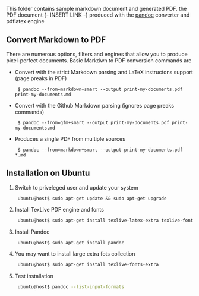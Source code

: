 This folder contains sample markdown document and generated PDF.
the PDF document {- INSERT LINK -} produced with the [pandoc](https://pandoc.org) converter and pdflatex engine

## Convert Markdown to PDF
There are numerous options, filters and engines that allow you to produce pixel-perfect documents. 
Basic Markdwn to PDF conversion commands are

* Convert with the strict Markdown parsing and LaTeX instructons support (page preaks in PDF)

  ```shell
   $ pandoc --from=markdown+smart --output print-my-documents.pdf print-my-documents.md
  ```
* Convert with the Github Markdown parsing  (ignores page preaks commands)

  ```shell
   $ pandoc --from=gfm+smart --output print-my-documents.pdf print-my-documents.md
  ```

* Produces a single PDF from multiple sources 

  ```shell
   $ pandoc --from=markdown+smart --output print-my-documents.pdf *.md
  ```
   
## Installation on Ubuntu

1. Switch to priveleged user and update your system

   ```shell
    ubuntu@host$ sudo apt-get update && sudo apt-get upgrade
   ```
2.  Install TexLive PDF engine and fonts

    ```bash
     ubuntu@host$ sudo apt-get install texlive-latex-extra texlive-fonts-recommended
    ```
3.  Install Pandoc 
   
    ```bash
     ubuntu@host$ sudo apt-get install pandoc
    ```
4.  You may want to install large extra fots collection 
   
    ```bash
     ubuntu@host$ sudo apt-get install texlive-fonts-extra
    ```
 5. Test installation 
   
    ```bash
     ubuntu@host$ pandoc --list-input-formats
    ```
 
